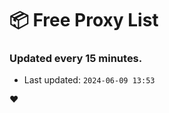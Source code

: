 # :package: Free Proxy List
### Updated every 15 minutes.

- Last updated: `2024-06-09 13:53`

:heart:
